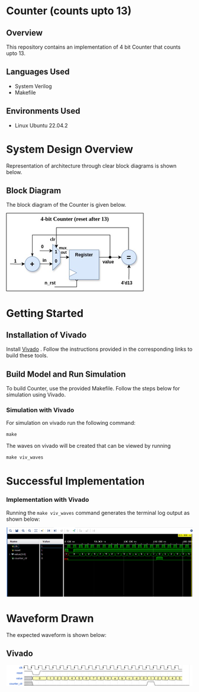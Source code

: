 # Counter (counts upto 13)

## Overview
  This repository contains an implementation of 4 bit Counter that counts upto 13.

## Languages Used
  * System Verilog
  * Makefile 


## Environments Used

  * Linux Ubuntu 22.04.2

# System Design Overview

  Representation of architecture through clear block diagrams is shown below.
## Block Diagram
The block diagram of the Counter is given below.

![Datapath](./docs/counter.png)

# Getting Started



## Installation of Vivado  

Install [Vivado](https://github.com/ALI11-2000/Vivado-Installation) . Follow the instructions provided in the corresponding links to build these tools.

## Build Model and Run Simulation

To build Counter, use the provided Makefile. Follow the steps below for simulation using  Vivado.


### Simulation with Vivado
For simulation on vivado run the following command:

```markdown
make 
```

The waves on vivado will be created that can be viewed by running

```markdown
make viv_waves
``` 

# Successful Implementation

### Implementation with Vivado

Running the `make viv_waves` command generates the terminal log output as shown below:

 ![Vivado](./docs/counter_output.png)

# Waveform Drawn

The expected waveform is shown below:
## Vivado
 ![Waveform](./docs/wavedrom.png)

 

